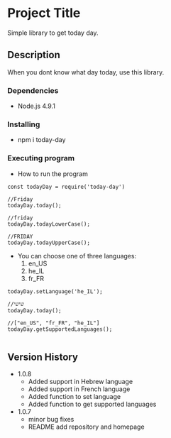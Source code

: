 # Project Title

Simple library to get today day.

## Description

When you dont know what day today, use this library.

### Dependencies

- Node.js 4.9.1

### Installing

- npm i today-day

### Executing program

- How to run the program

```
const todayDay = require('today-day')

//Friday
todayDay.today();

//friday
todayDay.todayLowerCase();

//FRIDAY
todayDay.todayUpperCase();

```

- You can choose one of three languages:
  1. en_US
  2. he_IL
  3. fr_FR

```
todayDay.setLanguage('he_IL');

//שישי
todayDay.today();

//["en_US", "fr_FR", "he_IL"]
todayDay.getSupportedLanguages();


```

## Version History

- 1.0.8
  - Added support in Hebrew language
  - Added support in French language
  - Added function to set language
  - Added function to get supported languages
- 1.0.7
  - minor bug fixes
  - README add repository and homepage
